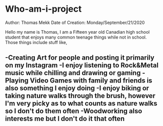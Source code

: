 # Who-am-i-project

Author: Thomas Mekk       Date of Creation: Monday/September/21/2020

Hello my name is Thomas,
I am a Fifteen year old Canadian high school student that enjoys many common teenage things while not in school. Those things include stuff like,

  -Creating Art for people and posting it primarily on my Instagram
  -I enjoy listening to Rock&Metal music while chilling and drawing or gaming
  -Playing Video Games with family and friends is also something I enjoy doing
  -I enjoy biking or taking nature walks through the brush, however I'm very
   picky as to what counts as nature walks so I don't do them often
  -Woodworking also interests me but I don't do it that often
  -
